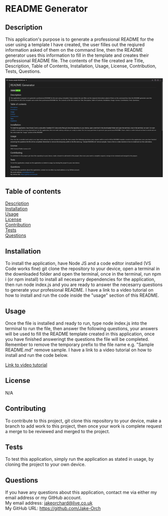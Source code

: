 # README Generator   
 
## Description  
This application's purpose is to generate a professional README for the user using a template I have created, the user filles out the reqiured information asked of them on the command line, then the README generator uses this information to fill in the template and creates their professional README file. The contents of the file created are Title, Description, Table of Contents, Installation, Usage, License, Contribution, Tests, Questions.  

![Image of sample README](./Images/sample.PNG)
## Table of contents
[Description](#description)  
[Installation](#installation)  
[Usage](#usage)  
[License](#license)  
[Contribution](#contribution)  
[Tests](#tests)  
[Questions](#questions)  
## Installation  
To install the application, have Node JS and a code editor installed (VS Code works fine) git clone the repository to your device, open a terminal in the downloaded folder and open the terminal, once in the terminal, run npm i (or npm install) to install all necesarry dependencies for the application, then run node index.js and you are ready to answer the necesarry questions to generate your profesional README. I have a link to a video tutorial on how to install and run the code inside the "usage" section of this README.  
## Usage  
Once the file is installed and ready to run, type node index.js into the terminal to run the file, then answer the following questions, your answers will be used to fill the README template created in this application, once you have finished answeringt the questions the file will be completed. Remember to remove the temporary prefix to the file name e.g. "Sample README.md" remove sample. I have a link to a video tutorial on how to install and run the code below.  

[Link to video tutorial](https://drive.google.com/file/d/1A6MKKjWGL1dm6M3-hGjNkNigT6U_0ubw/view?usp=share_link)
## License  
N/A
## Contributing  
To contribute to this project, git clone this repository to your device, make a branch to add work to this project, then once your work is complete request a merge to be reviewed and merged to the project.
## Tests  
To test this application, simply run the application as stated in usage, by cloning the project to your own device.  
## Questions  
If you have any questions about this application, contact me via either my email address or my GitHub account.  
My email address: jakeorchard@live.co.uk  
My GitHub URL: https://github.com/Jake-Orch